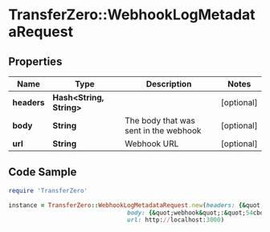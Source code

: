 # TransferZero::WebhookLogMetadataRequest

## Properties

Name | Type | Description | Notes
------------ | ------------- | ------------- | -------------
**headers** | **Hash&lt;String, String&gt;** |  | [optional] 
**body** | **String** | The body that was sent in the webhook | [optional] 
**url** | **String** | Webhook URL | [optional] 

## Code Sample

```ruby
require 'TransferZero'

instance = TransferZero::WebhookLogMetadataRequest.new(headers: {&quot;Content-Type&quot;:&quot;application/json&quot;,&quot;Authorization-Nonce&quot;:&quot;a0696374-de2f-4b4e-a2d7-cb4e0a1240c0&quot;,&quot;Authorization-Key&quot;:&quot;a0696374-de2f-4b4e-a2d7-cb4e0a1240c0&quot;,&quot;Authorization-Signature&quot;:&quot;a0696374-de2f-4b4e-a2d7-cb4e0a1240c0&quot;,&quot;Accept-Encoding&quot;:&quot;gzip;q&#x3D;1.0,deflate;q&#x3D;0.6,identity;q&#x3D;0.3&quot;,&quot;Accept&quot;:&quot;*/*&quot;,&quot;User-Agent&quot;:&quot;Ruby&quot;,&quot;Host&quot;:&quot;localhost:3000&quot;,&quot;Content-Length&quot;:&quot;3549&quot;},
                                 body: {&quot;webhook&quot;:&quot;54cbd6f2-b920-41e9-a225-b1000e024787&quot;,&quot;event&quot;:&quot;transaction.mispaid&quot;,&quot;object&quot;:{&quot;id&quot;:&quot;cbcea909-85e3-448f-bd07-b9ecdff6e971&quot;}},
                                 url: http://localhost:3000)
```


